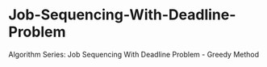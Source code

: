 # Job-Sequencing-With-Deadline-Problem
Algorithm Series: Job Sequencing With Deadline Problem - Greedy Method
